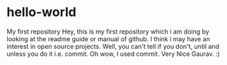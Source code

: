 # hello-world
My first repository
Hey, this is my first repository which i am doing by looking at the readme guide or manual of github.
I think i may have an interest in open source projects. Well, you can't tell if you don't, until and unless you do it i.e. commit. Oh wow, I used commit. Very Nice Gaurav.  :)
